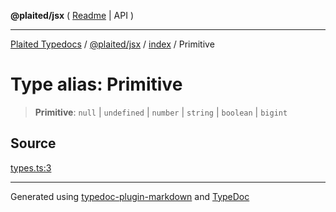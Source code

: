 **@plaited/jsx** ( [Readme](../../README.md) \| API )

***

[Plaited Typedocs](../../../../modules.md) / [@plaited/jsx](../../modules.md) / [index](../README.md) / Primitive

# Type alias: Primitive

> **Primitive**: `null` \| `undefined` \| `number` \| `string` \| `boolean` \| `bigint`

## Source

[types.ts:3](https://github.com/plaited/plaited/blob/0d4801d/libs/jsx/src/types.ts#L3)

***

Generated using [typedoc-plugin-markdown](https://www.npmjs.com/package/typedoc-plugin-markdown) and [TypeDoc](https://typedoc.org/)
